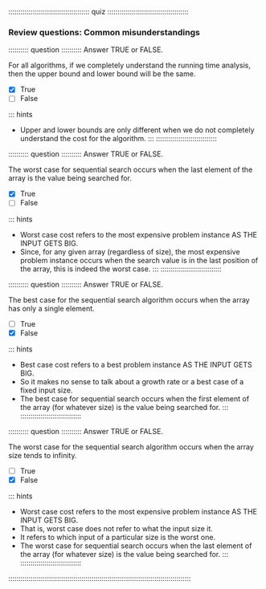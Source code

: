 
:::::::::::::::::::::::::::::::::::::::: quiz ::::::::::::::::::::::::::::::::::::::::
### Review questions: Common misunderstandings


:::::::::: question ::::::::::
Answer TRUE or FALSE.

For all algorithms, if we completely
understand the running time analysis, then the upper bound
and lower bound will be the same.

- [x] True
- [ ] False

::: hints
- Upper and lower bounds are only different when we do not
completely understand the cost for the algorithm.
:::
::::::::::::::::::::::::::::::


<!--
:::::::::: question ::::::::::
Answer TRUE or FALSE.

The upper bound and lower bounds of the
sequential search algorithm is in $O(n)$
and $\Omega(n)$ respectively.


- [ ] True
- [x] False

::: hints
- Is this statement complete?
- To make this statement correct, you need to add in which
case you are measuring the lower and upper bounds.
- This would be true for the worst case, but not the best case.
:::
::::::::::::::::::::::::::::::
-->


:::::::::: question ::::::::::
Answer TRUE or FALSE.

The worst case for sequential search occurs
when the last element of the array is the value being
searched for.

- [x] True
- [ ] False

::: hints
- Worst case cost refers to the most expensive problem instance
AS THE INPUT GETS BIG.
- Since, for any given array (regardless of size), the most
expensive problem instance occurs when the search value is in
the last position of the array, this is indeed the worst case.
:::
::::::::::::::::::::::::::::::


<!--
:::::::::: question ::::::::::
Answer TRUE or FALSE.

The lower bound for the cost of sequential search
is $\Omega(1)$ since this is the running
time of the algorithm in the best case.

- [ ] True
- [x] False

::: hints
- Upper/lower bounds define the growth rate in a particular
situation (such as worst or best case).
- So the statement is badly worded.
- Proper wording: The lower bound for the cost of sequential search in
the best case is $\Omega(1)$.
:::
::::::::::::::::::::::::::::::
-->


:::::::::: question ::::::::::
Answer TRUE or FALSE.

The best case for the sequential search
algorithm occurs when the array has only a single element.


- [ ] True
- [x] False

::: hints
- Best case cost refers to a best problem instance
AS THE INPUT GETS BIG.
- So it makes no sense to talk about a growth rate or a best
case of a fixed input size.
- The best case for sequential search occurs when the first
element of the array (for whatever size) is the value being
searched for.
:::
::::::::::::::::::::::::::::::



:::::::::: question ::::::::::
Answer TRUE or FALSE.

The worst case for the sequential search
algorithm occurs when the array size tends to infinity.

- [ ] True
- [x] False

::: hints
- Worst case cost refers to the most expensive problem
instance AS THE INPUT GETS BIG.
- That is, worst case does not refer to what the input size it.
- It refers to which input of a particular size is the worst one.
- The worst case for sequential search occurs when the last
element of the array (for whatever size) is the value being
searched for.
:::
::::::::::::::::::::::::::::::

::::::::::::::::::::::::::::::::::::::::::::::::::::::::::::::::::::::::::::::::::::::::::

